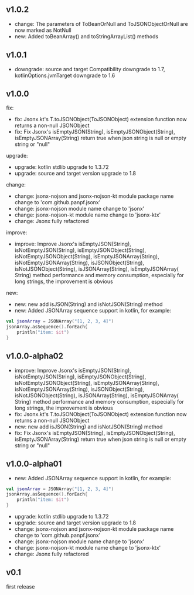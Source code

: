## v1.0.2
* change: The parameters of ToBeanOrNull and ToJSONObjectOrNull are now marked as NotNull
* new: Added toBeanArray() and toStringArrayList() methods


## v1.0.1
* downgrade: source and target Compatibility downgrade to 1.7, kotlinOptions.jvmTarget downgrade to 1.6

## v1.0.0

fix:
* fix: Jsonx.kt's T.toJSONObject(ToJSONObject<T>) extension function now returns a non-null JSONObject
* fix: Fix Jsonx's isEmptyJSON(String), isEmptyJSONObject(String), isEmptyJSONArray(String) return true when json string is null or empty string or "null"

upgrade:
* upgrade: kotlin stdlib upgrade to 1.3.72
* upgrade: source and target version upgrade to 1.8

change:
* change: jsonx-nojson and jsonx-nojson-kt module package name change to 'com.github.panpf.jsonx'
* change: jsonx-nojson module name change to 'jsonx'
* change: jsonx-nojson-kt module name change to 'jsonx-ktx'
* change: Jsonx fully refactored

improve:
* improve: Improve Jsonx's isEmptyJSON(String), isNotEmptyJSON(String), isEmptyJSONObject(String), isNotEmptyJSONObject(String), isEmptyJSONArray(String), isNotEmptyJSONArray(String), isJSONObject(String), isNotJSONObject(String), isJSONArray(String), isEmptyJSONArray( String) method performance and memory consumption, especially for long strings, the improvement is obvious

new:
* new: new add isJSON(String) and isNotJSON(String) method
* new: Added JSONArray sequence support in kotlin, for example:
```kotlin
val jsonArray = JSONArray("[1, 2, 3, 4]")
jsonArray.asSequence().forEach{
    println("item: $it")
}
```

## v1.0.0-alpha02
* improve: Improve Jsonx's isEmptyJSON(String), isNotEmptyJSON(String), isEmptyJSONObject(String), isNotEmptyJSONObject(String), isEmptyJSONArray(String), isNotEmptyJSONArray(String), isJSONObject(String), isNotJSONObject(String), isJSONArray(String), isEmptyJSONArray( String) method performance and memory consumption, especially for long strings, the improvement is obvious
* fix: Jsonx.kt's T.toJSONObject(ToJSONObject<T>) extension function now returns a non-null JSONObject
* new: new add isJSON(String) and isNotJSON(String) method
* fix: Fix Jsonx's isEmptyJSON(String), isEmptyJSONObject(String), isEmptyJSONArray(String) return true when json string is null or empty string or "null"

## v1.0.0-alpha01
* new: Added JSONArray sequence support in kotlin, for example:
```kotlin
val jsonArray = JSONArray("[1, 2, 3, 4]")
jsonArray.asSequence().forEach{
    println("item: $it")
}
```
* upgrade: kotlin stdlib upgrade to 1.3.72
* upgrade: source and target version upgrade to 1.8
* change: jsonx-nojson and jsonx-nojson-kt module package name change to 'com.github.panpf.jsonx'
* change: jsonx-nojson module name change to 'jsonx'
* change: jsonx-nojson-kt module name change to 'jsonx-ktx'
* change: Jsonx fully refactored

## v0.1
first release